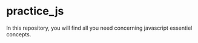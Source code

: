 # practice_js
In this repository, you will find all you need concerning javascript essentiel concepts.
